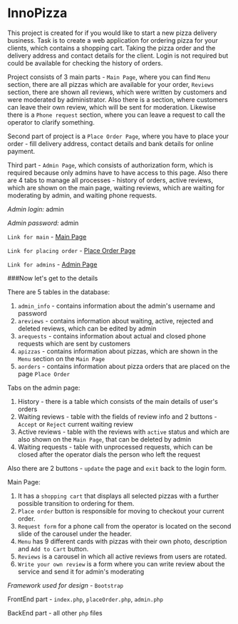 # InnoPizza

This project is created for if you would like to start a new pizza delivery business. Task is to create a web application for
ordering pizza for your clients, which contains a shopping cart. Taking the pizza order and the
delivery address and contact details for the client. Login is not required but could be available
for checking the history of orders. 

Project consists of 3 main parts - `Main Page`, where you can find 
`Menu` section, there are all pizzas which are available for your order,
`Reviews` section, there are shown all reviews, which were written by customers
and were moderated by administrator. Also there is a section, 
where customers can leave their own review, which will be sent for moderation.
Likewise there is a `Phone request` section, where you can leave a request to call the operator to clarify something.

Second part of project is a `Place Order Page`, where you have to 
place your order - fill delivery address, contact details and bank details for online payment.

Third part - `Admin Page`, which consists of authorization form, which is required
because only admins have to have access to this page.
Also there are 4 tabs to manage all processes - history of orders,
active reviews, which are shown on the main page, waiting reviews, 
which are waiting for moderating by admin, and waiting phone requests.

*Admin login:* admin

*Admin password:* admin

`Link for main` - [Main Page](https://innopizza1.herokuapp.com/)

`Link for placing order` - [Place Order Page](https://innopizza1.herokuapp.com/placeOrder.php)

`Link for admins` - [Admin Page](https://innopizza1.herokuapp.com/admin.php)

###Now let's get to the details

There are 5 tables in the database:
1) `admin_info` - contains information about the admin's username and password
2) `areviews` - contains information about waiting, active, rejected and deleted reviews, which can be edited by admin
3) `arequests` - contains information about actual and closed phone requests which are sent by customers
4) `apizzas` - contains information about pizzas, which are shown in the `Menu` section on the `Main Page`
5) `aorders` - contains information about pizza orders that are placed on the page `Place Order`

Tabs on the admin page:
1) History - there is a table which consists of the main details of user's orders
2) Waiting reviews - table with the fields of review info and 2 buttons - `Accept` or `Reject` current waiting review
3) Active reviews - table with the reviews with `active` status and which are also shown on the `Main Page`, that can be deleted by admin
4) Waiting requests - table with unprocessed requests, which can be closed after the operator dials the person who left the request

Also there are 2 buttons - `update` the page and `exit` back to the login form.


Main Page:
 1) It has a `shopping cart` that displays all selected pizzas with a further possible transition to ordering for them.
2) `Place order` button is responsible for moving to checkout your current order.
3) `Request form` for a phone call from the operator is located on the second slide of the carousel under the header.
4) `Menu` has 9 different cards with pizzas with their own photo, description and `Add to Cart` button.
5) `Reviews` is a carousel in which all active reviews from users are rotated.
6) `Write your own review` is a form where you can write review about the service and send it for admin's moderating

*Framework used for design* - `Bootstrap`

FrontEnd part - `index.php`, `placeOrder.php`, `admin.php`

BackEnd part - all other `php` files






